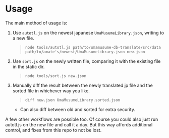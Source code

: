 # Usage
The main method of usage is:
1. Use `autotl.js` on the newest japanese `UmaMusumeLibrary.json`, writing to a new file.
    > `node tools/autotl.js path/to/umamusume-db-translate/src/data path/to/amate's/newest/UmaMusumeLibrary.json new.json`
1. Use `sort.js` on the newly written file, comparing it with the existing file in the static dir.
    > `node tools/sort.js new.json`
1. Manually diff the result between the newly translated jp file and the sorted file in whichever way you like.
    > `diff new.json UmaMusumeLibrary.sorted.json`
    - Can also diff between old and sorted for extra security.

A few other workflows are possible too.
Of course you could also just run autotl.js on the new file and call it a day. But this way affords additional control, and fixes from this repo to not be lost.
